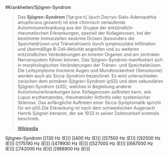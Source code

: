 #Krankheiten/Sjögren-Syndrom

> Das **Sjögren-Syndrom** [ˈɧøːɡreːn] (auch Dacryo-Sialo-Adenopathia atrophicans genannt) ist eine chronisch verlaufende Autoimmunerkrankung aus der Gruppe der entzündlich-rheumatischen Erkrankungen, speziell der Kollagenosen, bei der bestimmte Immunzellen exokrine Drüsen (besonders die Speicheldrüsen und Tränendrüsen) durch lymphozytäre Infiltration und übermäßige B-Zell-Aktivität angreifen und zu weiteren entzündlichen Veränderungen an inneren Organen und am zentralen Nervensystem führen können. Das Sjögren-Syndrom manifestiert sich in morphologischen Veränderungen der Tränen- und Speicheldrüsen. Die Leitsymptome trockene Augen und Mundtrockenheit (Xerostomie) werden auch als Sicca-Syndrom bezeichnet. Es wird unterschieden zwischen dem primären Sjögren-Syndrom (pSS) und dem sekundären Sjögren-Syndrom (sSS), welches in Begleitung anderer Autoimmunerkrankungen bzw. Kollagenosen auftreten kann, wie Lupus erythematodes, rheumatoider Arthritis oder systemischer Sklerose. Das anfängliche Auftreten einer Sicca-Symptomatik spricht für ein pSS.Die Erkrankung ist nach dem schwedischen Augenarzt Henrik Sjögren benannt, der sie 1933 in seiner Doktorarbeit erstmals beschrieb.
>
> [Wikipedia](https://de.wikipedia.org/wiki/Sj%C3%B6gren-Syndrom)

Sjögren-Syndrom
[[130 Hz (E)]]
[[400 Hz (E)]]
[[57500 Hz (E)]]
[[92500 Hz (E)]]
[[175190 Hz (E)]]
[[479930 Hz (E)]]
[[527000 Hz (E)]]
[[667000 Hz (E)]]
[[742000 Hz (E)]]
[[988900 Hz (E)]]